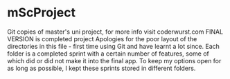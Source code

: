 # mScProject
Git copies of master's uni project, for more info visit coderwurst.com
FINAL VERSION is completed project
Apologies for the poor layout of the directories in this file - first time using Git and 
have learnt a lot since. Each folder is a completed sprint with a certain number
of features, some of which did or did not make it into the final app. To keep my options 
open for as long as possible, I kept these sprints stored in different folders.
